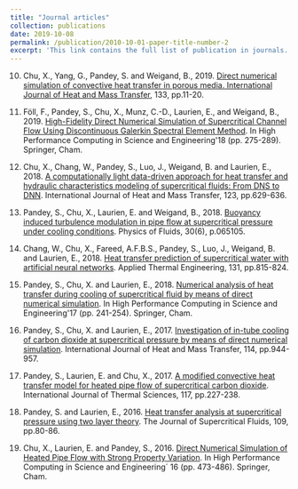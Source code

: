 ```yaml
---
title: "Journal articles"
collection: publications
date: 2019-10-08
permalink: /publication/2010-10-01-paper-title-number-2
excerpt: 'This link contains the full list of publication in journals.'
---
```


10. Chu, X., Yang, G., Pandey, S. and Weigand, B., 2019. [Direct numerical simulation of convective heat transfer in porous media. International Journal of Heat and Mass Transfer](https://www.sciencedirect.com/science/article/abs/pii/S0017931018356436), 133, pp.11-20.

9. Föll, F., Pandey, S., Chu, X., Munz, C.-D., Laurien, E., and Weigand, B., 2019. [High-Fidelity Direct Numerical Simulation of Supercritical Channel Flow Using Discontinuous Galerkin Spectral Element Method](https://link.springer.com/chapter/10.1007/978-3-030-13325-2_17). In High Performance Computing in Science and Engineering'18 (pp. 275-289). Springer, Cham.

8. Chu, X., Chang, W., Pandey, S., Luo, J., Weigand, B. and Laurien, E., 2018. [A computationally light data-driven approach for heat transfer and hydraulic characteristics modeling of supercritical fluids: From DNS to DNN](https://www.sciencedirect.com/science/article/abs/pii/S0017931017353176). International Journal of Heat and Mass Transfer, 123, pp.629-636.

7. Pandey, S., Chu, X., Laurien, E. and Weigand, B., 2018. [Buoyancy induced turbulence modulation in pipe flow at supercritical pressure under cooling conditions](https://aip.scitation.org/doi/abs/10.1063/1.5029892). Physics of Fluids, 30(6), p.065105.

6. Chang, W., Chu, X., Fareed, A.F.B.S., Pandey, S., Luo, J., Weigand, B. and Laurien, E., 2018. [Heat transfer prediction of supercritical water with artificial neural networks](https://www.sciencedirect.com/science/article/abs/pii/S1359431117335883). Applied Thermal Engineering, 131, pp.815-824.

5. Pandey, S., Chu, X. and Laurien, E., 2018. [Numerical analysis of heat transfer during cooling of supercritical fluid by means of direct numerical simulation](https://link.springer.com/chapter/10.1007/978-3-319-68394-2_14). In High Performance Computing in Science and Engineering'17 (pp. 241-254). Springer, Cham.

4. Pandey, S., Chu, X. and Laurien, E., 2017. [Investigation of in-tube cooling of carbon dioxide at supercritical pressure by means of direct numerical simulation](https://www.sciencedirect.com/science/article/abs/pii/S0017931017307998). International Journal of Heat and Mass Transfer, 114, pp.944-957.

3. Pandey, S., Laurien, E. and Chu, X., 2017. [A modified convective heat transfer model for heated pipe flow of supercritical carbon dioxide](https://www.sciencedirect.com/science/article/pii/S129007291631105X). International Journal of Thermal Sciences, 117, pp.227-238.

2. Pandey, S. and Laurien, E., 2016. [Heat transfer analysis at supercritical pressure using two layer theory](https://www.sciencedirect.com/science/article/pii/S0896844615301789). The Journal of Supercritical Fluids, 109, pp.80-86.

1. Chu, X., Laurien, E. and Pandey, S., 2016. [Direct Numerical Simulation of Heated Pipe Flow with Strong Property Variation](https://link.springer.com/chapter/10.1007/978-3-319-47066-5_32). In High Performance Computing in Science and Engineering´ 16 (pp. 473-486). Springer, Cham.
